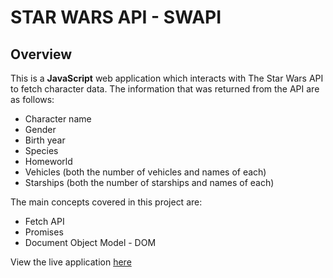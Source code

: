 # STAR WARS API \- SWAPI

## Overview

This is a **JavaScript** web application which interacts with The Star Wars API to fetch character data.
The information that was returned from the API are as follows:
- Character name
- Gender
- Birth year
- Species
- Homeworld
- Vehicles \(both the number of vehicles and names of each\)
- Starships \(both the number of starships and names of each\)

The main concepts covered in this project are:
- Fetch API
- Promises
- Document Object Model \- DOM

View the live application [here](https://swapi-js.netlify.app/)